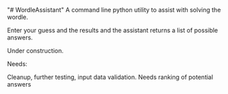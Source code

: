 "# WordleAssistant" 
A command line python utility to assist with solving the wordle.

Enter your guess and the results and the assistant returns a list of possible answers.

Under construction.

Needs:

Cleanup, further testing, input data validation.
Needs ranking of potential answers
